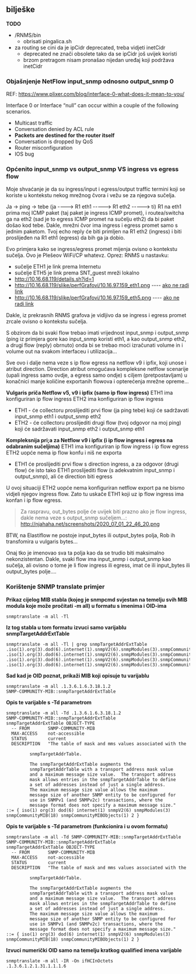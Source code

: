 ## bilješke
**TODO**
- /RNMS/bin
    - obrisati pingalica.sh
- za routing se cini da je ipCidr deprecated, treba vidjeti inetCidr
    - deprecated ne znači obsolete tako da se ipCidr još uvijek koristi
    - brzom pretragom nisam pronašao nijedan uređaj koji podržava inetCidr 

### Objašnjenje NetFlow input_snmp odnosno output_snmp 0
REF: https://www.plixer.com/blog/interface-0-what-does-it-mean-to-you/

Interface 0 or Interface “null” can occur within a couple of the following scenarios.
- Multicast traffic
- Conversation denied by ACL rule
- **Packets are destined for the router itself**
- Conversation is dropped by QoS
- Router misconfiguration
- IOS bug

### Općenito input_snmp vs output_snmp VS ingress vs egress flow
Moje shvaćanje je da su ingress/input i egress/output traffic termini koji se koriste u kontekstu nekog mrežnog čvora i vežu se za njegova sučelja.

Ja -> ping -> tebe
(ja ----> R1 eth1 -----> R1 eth2 -----> ti)
R1 na eth1 prima moj ICMP paket (taj paket je ingress ICMP promet), i routea/switcha ga na eth2 (sad je to egress ICMP promet na sučelju eth2) da bi paket došao kod tebe. Dakle, mrežni čvor ima ingress i egress promet samo s jednim paketom. Tvoj echo reply će biti primljen na R1 eth2 (ingress) i biti proslijeđen na R1 eth1 (egress) da bih ga ja dobio.

Evo primjera kako se ingress/egress promet mijenja ovisno o kontekstu sučelja. Ovo je Plešeov WiFi/CP whatevz. Oprez: RNMS u nastavku:
- sučelje ETH1 je link prema Internetu
- sučelje ETH5 je link prema SNT_guest mreži lokalno
- http://10.16.68.119/details.sh?id=1
- http://10.16.68.119/slike/perfGrafovi/10.16.97.159_eth1.png ---- [ako ne radi link](http://njahaha.net/screenshots/2020_06_30_11_51_21.png)
- http://10.16.68.119/slike/perfGrafovi/10.16.97.159_eth5.png ---- [ako ne radi link](http://njahaha.net/screenshots/2020_06_30_11_52_23.png)

Dakle, iz prekrasnih RNMS grafova je vidljivo da se ingress i egress promet zrcale ovisno o kontekstu sučelja.

S obzirom da bi svaki flow trebao imati vrijednost input_snmp i output_snmp (ping iz primjera gore kao input_snmp koristi eth1, a kao output_snmp eth2, a drugi flow (reply) obrnuto) onda bi se trebao moći izračunati volume in i volume out na svakom interfaceu i utilizacija...

Sve ovo i dalje nema veze s ip flow egress na netflow v9 i ipfix, koji unose i atribut direction. Direction atribut omogućava kompleksne netflow scenarije (upali ingress samo ovdje, a egress samo ondje) s ciljem (pretpostavljam) u konačnici manje količine exportanih flowova i opterećenja mrežne opreme...

**Vulgaris priča Netflow v5, v9 i ipfix (samo ip flow ingress)**
ETH1 ima konfiguriran ip flow ingress
ETH2 ima konfiguriran ip flow ingress
- ETH1 - će collectoru proslijediti prvi flow (ja ping tebe) koji će sadržavati input_snmp eth1 i output_snmp eth2
- ETH2 - će collectoru proslijediti drugi flow (tvoj odgovor na moj ping) koji će sadržavati input_snmp eth2 i output_snmp eth1

**Kompleksnija pri;a za Netflow v9 i ipfix (i ip flow ingress i egress na odabranim sučeljima)**
ETH1 ima konfiguriran ip flow ingress i ip flow egress
ETH2 uopće nema ip flow konfu i niš ne exporta
- ETH1 će proslijediti prvi flow s direction ingress, a za odgovor (drugi flow) će isto tako ETH1 proslijediti flow (s adekvatnim input_snmp i output_snmp), ali će direction biti egress

U ovoj situaciji ETH2 uopće nema konfiguriran netflow export pa ne bismo vidjeli njegov ingress flow. Zato tu uskače ETH1 koji uz ip flow ingress ima konfan i ip flow egress.

> Za raspravu, out_bytes polje će uvijek biti prazno ako je flow ingress, dakle nema veze s output_snmp sučeljem...:
> http://njahaha.net/screenshots/2020_07_01_22_46_20.png

BTW, na Elastiflow ne postoje input_bytes ili output_bytes polja, Rob ih transfomira u vulgaris bytes...

Onaj tko je imenovao sva ta polja kao da se trudio biti maksimalno nekonzistentan. Dakle, svaki flow ima input_snmp i output_snmp kao sučelja, ali ovisno o tome je li flow ingress ili egress, imat će ili input_bytes ili output_bytes polje....


### Korištenje SNMP translate primjer
**Prikaz cijelog MIB stabla (kojeg je snmpcmd svjestan na temelju svih MIB modula koje može pročitati -m all) u formatu s imenima i OID-ima**
```
snmptranslate -m all -Tl
```

**Iz tog stabla u tom formatu izvuci samo varijablu snmpTargetAddrExtTable**
```
snmptranslate -m all -Tl | grep snmpTargetAddrExtTable
.iso(1).org(3).dod(6).internet(1).snmpV2(6).snmpModules(3).snmpCommunityMIB(18).snmpCommunityMIBObjects(1).snmpTargetAddrExtTable(2)
.iso(1).org(3).dod(6).internet(1).snmpV2(6).snmpModules(3).snmpCommunityMIB(18).snmpCommunityMIBObjects(1).snmpTargetAddrExtTable(2).snmpTargetAddrExtEntry(1)
.iso(1).org(3).dod(6).internet(1).snmpV2(6).snmpModules(3).snmpCommunityMIB(18).snmpCommunityMIBObjects(1).snmpTargetAddrExtTable(2).snmpTargetAddrExtEntry(1).snmpTargetAddrTMask(1)
.iso(1).org(3).dod(6).internet(1).snmpV2(6).snmpModules(3).snmpCommunityMIB(18).snmpCommunityMIBObjects(1).snmpTargetAddrExtTable(2).snmpTargetAddrExtEntry(1).snmpTargetAddrMMS(2)
```
**Sad kad je OID poznat, prikaži MIB koji opisuje tu varijablu**
```
snmptranslate -m all .1.3.6.1.6.3.18.1.2
SNMP-COMMUNITY-MIB::snmpTargetAddrExtTable
```
**Opis te varijable s -Td parametrom**
```
snmptranslate -m all -Td .1.3.6.1.6.3.18.1.2
SNMP-COMMUNITY-MIB::snmpTargetAddrExtTable
snmpTargetAddrExtTable OBJECT-TYPE
  -- FROM       SNMP-COMMUNITY-MIB
  MAX-ACCESS    not-accessible
  STATUS        current
  DESCRIPTION   "The table of mask and mms values associated with the

         snmpTargetAddrTable.

         The snmpTargetAddrExtTable augments the
         snmpTargetAddrTable with a transport address mask value
         and a maximum message size value.  The transport address
         mask allows entries in the snmpTargetAddrTable to define
         a set of addresses instead of just a single address.
         The maximum message size value allows the maximum
         message size of another SNMP entity to be configured for
         use in SNMPv1 (and SNMPv2c) transactions, where the
         message format does not specify a maximum message size."
::= { iso(1) org(3) dod(6) internet(1) snmpV2(6) snmpModules(3) snmpCommunityMIB(18) snmpCommunityMIBObjects(1) 2 }
```
**Opis te varijable s -Td parametrom (funkcionira i u ovom formatu)**
```
snmptranslate -m all -Td SNMP-COMMUNITY-MIB::snmpTargetAddrExtTable
SNMP-COMMUNITY-MIB::snmpTargetAddrExtTable
snmpTargetAddrExtTable OBJECT-TYPE
  -- FROM       SNMP-COMMUNITY-MIB
  MAX-ACCESS    not-accessible
  STATUS        current
  DESCRIPTION   "The table of mask and mms values associated with the

         snmpTargetAddrTable.

         The snmpTargetAddrExtTable augments the
         snmpTargetAddrTable with a transport address mask value
         and a maximum message size value.  The transport address
         mask allows entries in the snmpTargetAddrTable to define
         a set of addresses instead of just a single address.
         The maximum message size value allows the maximum
         message size of another SNMP entity to be configured for
         use in SNMPv1 (and SNMPv2c) transactions, where the
         message format does not specify a maximum message size."
::= { iso(1) org(3) dod(6) internet(1) snmpV2(6) snmpModules(3) snmpCommunityMIB(18) snmpCommunityMIBObjects(1) 2 }
```
**Izvuci numerički OID samo na temelju kratkog qualified imena varijable**
```
snmptranslate -m all -IR -On ifHCInOctets
.1.3.6.1.2.1.31.1.1.1.6
```